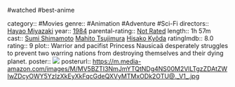 #watched #best-anime

category:: #Movies
genre:: #Animation #Adventure #Sci-Fi
directors:: [Hayao Miyazaki](https://www.imdb.com/name/nm0594503/?ref_=tt_ov_dr)
year:: [1984](https://www.imdb.com/title/tt0087544/releaseinfo?ref_=tt_ov_rdat)
parental-rating:: [Not Rated](https://www.imdb.com/title/tt0057565/parentalguide/certificates?ref_=tt_ov_pg)
length:: 1h 57m
cast:: [Sumi Shimamoto](https://www.imdb.com/name/nm0793585/?ref_=tt_ov_st) [Mahito Tsujimura](https://www.imdb.com/name/nm0875332/?ref_=tt_ov_st) [Hisako Kyôda](https://www.imdb.com/name/nm0477449/?ref_=tt_ov_st)
ratingImdb:: 8.0
rating:: 9
plot:: Warrior and pacifist Princess Nausicaä desperately struggles to prevent two warring nations from destroying themselves and their dying planet.
poster:: [![](https://m.media-amazon.com/images/M/MV5BZTI3NmJmYTQtNDg4NS00M2VlLTgzZDAtZWIwZDcyOWY5YzIzXkEyXkFqcGdeQXVyMTMxODk2OTU@._V1_.jpg)](https://www.imdb.com/title/tt0087544/?ref_=nv_sr_srsg_0)
posterurl:: https://m.media-amazon.com/images/M/MV5BZTI3NmJmYTQtNDg4NS00M2VlLTgzZDAtZWIwZDcyOWY5YzIzXkEyXkFqcGdeQXVyMTMxODk2OTU@._V1_.jpg